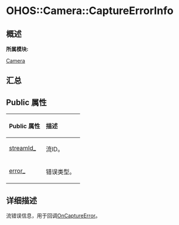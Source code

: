 # OHOS::Camera::CaptureErrorInfo<a name="ZH-CN_TOPIC_0000001343000885"></a>

## **概述**<a name="section195479419083932"></a>

**所属模块:**

[Camera](_camera.md)

## **汇总**<a name="section903172855083932"></a>

## Public 属性<a name="pub-attribs"></a>

<a name="table1267544006083932"></a>
<table><thead align="left"><tr id="row2123826562083932"><th class="cellrowborder" valign="top" width="50%" id="mcps1.1.3.1.1"><p id="p1244615931083932"><a name="p1244615931083932"></a><a name="p1244615931083932"></a>Public 属性</p>
</th>
<th class="cellrowborder" valign="top" width="50%" id="mcps1.1.3.1.2"><p id="p156068692083932"><a name="p156068692083932"></a><a name="p156068692083932"></a>描述</p>
</th>
</tr>
</thead>
<tbody><tr id="row315256774083932"><td class="cellrowborder" valign="top" width="50%" headers="mcps1.1.3.1.1 "><p id="p1655178275083932"><a name="p1655178275083932"></a><a name="p1655178275083932"></a><a href="_camera.md#ga9474ba692818d9302e29ca9438d58eea">streamId_</a></p>
</td>
<td class="cellrowborder" valign="top" width="50%" headers="mcps1.1.3.1.2 "><p id="entry775547163083932p0"><a name="entry775547163083932p0"></a><a name="entry775547163083932p0"></a>流ID。</p>
</td>
</tr>
<tr id="row202537443083932"><td class="cellrowborder" valign="top" width="50%" headers="mcps1.1.3.1.1 "><p id="p1656190899083932"><a name="p1656190899083932"></a><a name="p1656190899083932"></a><a href="_camera.md#ga26a0ca05e4de350dbbc0643030ad9833">error_</a></p>
</td>
<td class="cellrowborder" valign="top" width="50%" headers="mcps1.1.3.1.2 "><p id="entry1378736359083932p0"><a name="entry1378736359083932p0"></a><a name="entry1378736359083932p0"></a>错误类型。</p>
</td>
</tr>
</tbody>
</table>

## **详细描述**<a name="section1195115112083932"></a>

流错误信息，用于回调[OnCaptureError](_camera.md#gacea9a4cf4bdd5fab5499da06ecdf9b8f)。


